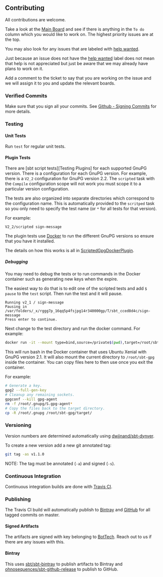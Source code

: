 ## Contributing

All contributions are welcome.

Take a look at the [Main Board] and see if there is anything in the `To do` column which you would like to work on.
The highest priority issues are at the top.

You may also look for any issues that are labeled with [help wanted].

Just because an issue does not have the [help wanted] label does not mean that help is not appreciated but just be aware
that we may already have plans to work on it.

Add a comment to the ticket to say that you are working on the issue and we will assign it to you and update the
relevant boards.

### Verified Commits

Make sure that you sign all your commits. See [Github - Signing Commits] for more details.

### Testing

#### Unit Tests

Run `test` for regular unit tests.

#### Plugin Tests

There are [sbt script tests][Testing Plugins] for each supported GnuPG version.
There is a configuration for each GnuPG version.
For example, there is a `V2_2` configuration for GnuPG version 2.2.
The `scripted` task with the `Compile` configuration scope will not work you must scope it to a particular
version configuration.

The tests are also organized into separate directories which correspond to the configuration name. This is automatically
provided to the `scritped` task so you only need to specify the test name (or `*` for all tests for that version).

For example:
```sbtshell
V2_2/scripted sign-message
```

The plugin tests use [Docker] to run the different GnuPG versions so ensure that you have it installed.

The details on how this works is all in [ScriptedGpgDockerPlugin](project/ScriptedGpgDockerPlugin.scala).

##### Debugging

You may need to debug the tests or to run commands in the Docker container such as generating new keys when the expire.

The easiest way to do that is to edit one of the scripted tests and add `$ pause` to the `test` script. Then run the
test and it will pause.
```sbtshell
Running v2_1 / sign-message
Pausing in /var/folders/_x/rggg7p_16qq5p4fsjpg14r340000gp/T/sbt_cced8d4c/sign-message
Press enter to continue.
```

Next change to the test directory and run the docker command. For example:
```bash
docker run -it --mount type=bind,source=/private$(pwd),target=/root/sbt-gpg nz.co.bottech/sbt-gpg:xenial /bin/bash
```

This will run bash in the Docker container that uses Ubuntu Xenial with GnuPG version 2.1.
It will also mount the current directory to `/root/sbt-gpg` inside the container. You can copy files here to then use
once you exit the container.

For example:
```bash
# Generate a key.
gpg2 --full-gen-key
# Cleanup any remaining sockets.
gpgconf --kill gpg-agent
rm -f /root/.gnupg/S.gpg-agent*
# Copy the files back to the target directory.
cp -R /root/.gnupg /root/sbt-gpg/target/
```

### Versioning

Version numbers are determined automatically using [dwijnand/sbt-dynver].

To create a new version add a new git annotated tag:
```bash
git tag -as v1.1.0
```

NOTE: The tag must be annotated (`-a`) and signed (`-s`).

### Continuous Integration

Continuous integration builds are done with [Travis CI].

### Publishing

The Travis CI build will automatically publish to [Bintray] and [GitHub] for all tagged commits on master.

#### Signed Artifacts

The artifacts are signed with key belonging to [BotTech]. Reach out to us if there are any issues with this.

#### Bintray

This uses [sbt/sbt-bintray] to publish artifacts to Bintray and [ohnosequences/sbt-github-release] to publish to GitHub.

[Bintray]: https://bintray.com
[BotTech]: https://github.com/BotTech
[Docker]: https://www.docker.com
[dwijnand/sbt-dynver]: https://github.com/dwijnand/sbt-dynver
[GitHub]: https://github.com
[GitHub - Signing Commits]: https://help.github.com/articles/signing-commits/
[help wanted]: https://github.com/BotTech/sbt-gpg/issues?q=is%3Aissue+is%3Aopen+label%3A%22help+wanted%22
[Main Board]: https://github.com/BotTech/sbt-gpg/projects/1
[ohnosequences/sbt-github-release]: https://github.com/ohnosequences/sbt-github-release
[sbt/sbt-bintray]: https://github.com/sbt/sbt-bintray
[Testing sbt Plugins]: http://www.scala-sbt.org/1.x/docs/Testing-sbt-plugins.html
[Travis CI]: https://travis-ci.org
